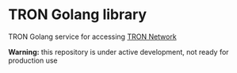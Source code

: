 # TRON Golang library
<!-- ![](https://github.com/rep/name/workflows/Build/badge.svg)
[![Go Report Card](https://goreportcard.com/badge/github.com/rep/name)](https://goreportcard.com/report/github.com/rep/name) 
[![GoDoc](https://godoc.org/github.com/name/rep?status.svg)](https://godoc.org/github.com/name/rep)  -->



TRON Golang service for accessing [TRON Network](https://tron.network/) 

**Warning:** this repository is under active development, not ready for production use